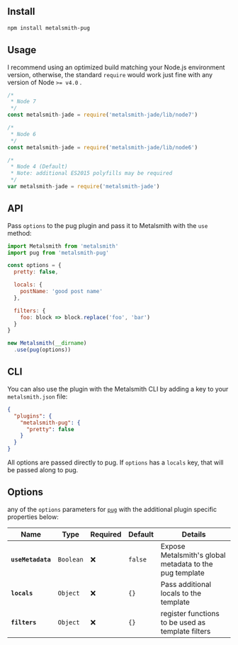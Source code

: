 
## Install

```bash
npm install metalsmith-pug
```

## Usage

I recommend using an optimized build matching your Node.js environment version, otherwise, the standard `require` would work just fine with any version of Node `>= v4.0` .

```js
/*
 * Node 7
 */
const metalsmith-jade = require('metalsmith-jade/lib/node7')

/*
 * Node 6
 */
const metalsmith-jade = require('metalsmith-jade/lib/node6')

/*
 * Node 4 (Default)
 * Note: additional ES2015 polyfills may be required
 */
var metalsmith-jade = require('metalsmith-jade')
```

## API

Pass `options` to the pug plugin and pass it to Metalsmith with the `use` method:

```js
import Metalsmith from 'metalsmith'
import pug from 'metalsmith-pug'

const options = {
  pretty: false,

  locals: {
    postName: 'good post name'
  },

  filters: {
    foo: block => block.replace('foo', 'bar')
  }
}

new Metalsmith(__dirname)
  .use(pug(options))
```

## CLI

You can also use the plugin with the Metalsmith CLI by adding a key to your `metalsmith.json` file:

```json
{
  "plugins": {
    "metalsmith-pug": {
      "pretty": false
    }
  }
}
```

All options are passed directly to pug. If `options` has a `locals` key, that will be passed along to pug.

## Options

any of the `options` parameters for [`pug`](http://jade-lang.com/api/) with the additional plugin specific properties below:

| Name              | Type      | Required | Default | Details                                                 |
| ----------------- | --------- | -------- | ------- | ------------------------------------------------------- |
| **`useMetadata`** | `Boolean` | ❌       | `false` | Expose Metalsmith's global metadata to the pug template |
| **`locals`**      | `Object`  | ❌       | `{}`    | Pass additional locals to the template                  |
| **`filters`**     | `Object`  | ❌       | `{}`    | register functions to be used as template filters       |
